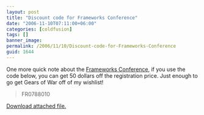 ```yaml
---
layout: post
title: "Discount code for Frameworks Conference"
date: "2006-11-10T07:11:00+06:00"
categories: [coldfusion]
tags: []
banner_image: 
permalink: /2006/11/10/Discount-code-for-Frameworks-Conference
guid: 1644
---
```


One more quick note about the <a href="http://www.frameworksconference.com/">Frameworks Conference</a>, if you use the code below, you can get 50 dollars off the registration price. Just enough to go get Gears of War off of my wishlist!

<blockquote>
FR0788010
</blockquote><p><a href='enclosures/D{% raw %}%3A%{% endraw %}5Cwebsites{% raw %}%5Cdev%{% endraw %}2Ecamdenfamily{% raw %}%2Ecom%{% endraw %}5Cenclosures{% raw %}%2Fframeworksboxad%{% endraw %}2Egif'>Download attached file.</a></p>
